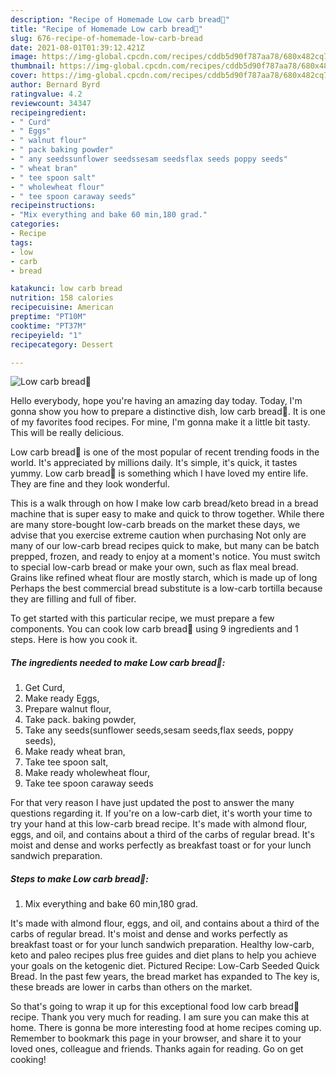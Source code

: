 ```yaml
---
description: "Recipe of Homemade Low carb bread🍞"
title: "Recipe of Homemade Low carb bread🍞"
slug: 676-recipe-of-homemade-low-carb-bread
date: 2021-08-01T01:39:12.421Z
image: https://img-global.cpcdn.com/recipes/cddb5d90f787aa78/680x482cq70/low-carb-bread-recipe-main-photo.jpg
thumbnail: https://img-global.cpcdn.com/recipes/cddb5d90f787aa78/680x482cq70/low-carb-bread-recipe-main-photo.jpg
cover: https://img-global.cpcdn.com/recipes/cddb5d90f787aa78/680x482cq70/low-carb-bread-recipe-main-photo.jpg
author: Bernard Byrd
ratingvalue: 4.2
reviewcount: 34347
recipeingredient:
- " Curd"
- " Eggs"
- " walnut flour"
- " pack baking powder"
- " any seedssunflower seedssesam seedsflax seeds poppy seeds"
- " wheat bran"
- " tee spoon salt"
- " wholewheat flour"
- " tee spoon caraway seeds"
recipeinstructions:
- "Mix everything and bake 60 min,180 grad."
categories:
- Recipe
tags:
- low
- carb
- bread

katakunci: low carb bread 
nutrition: 158 calories
recipecuisine: American
preptime: "PT10M"
cooktime: "PT37M"
recipeyield: "1"
recipecategory: Dessert

---
```



![Low carb bread🍞](https://img-global.cpcdn.com/recipes/cddb5d90f787aa78/680x482cq70/low-carb-bread-recipe-main-photo.jpg)

Hello everybody, hope you're having an amazing day today. Today, I'm gonna show you how to prepare a distinctive dish, low carb bread🍞. It is one of my favorites food recipes. For mine, I'm gonna make it a little bit tasty. This will be really delicious.

Low carb bread🍞 is one of the most popular of recent trending foods in the world. It's appreciated by millions daily. It's simple, it's quick, it tastes yummy. Low carb bread🍞 is something which I have loved my entire life. They are fine and they look wonderful.

This is a walk through on how I make low carb bread/keto bread in a bread machine that is super easy to make and quick to throw together. While there are many store-bought low-carb breads on the market these days, we advise that you exercise extreme caution when purchasing Not only are many of our low-carb bread recipes quick to make, but many can be batch prepped, frozen, and ready to enjoy at a moment&#39;s notice. You must switch to special low-carb bread or make your own, such as flax meal bread. Grains like refined wheat flour are mostly starch, which is made up of long Perhaps the best commercial bread substitute is a low-carb tortilla because they are filling and full of fiber.


To get started with this particular recipe, we must prepare a few components. You can cook low carb bread🍞 using 9 ingredients and 1 steps. Here is how you cook it.

<!--inarticleads1-->

##### The ingredients needed to make Low carb bread🍞:

1. Get  Curd,
1. Make ready  Eggs,
1. Prepare  walnut flour,
1. Take  pack. baking powder,
1. Take  any seeds(sunflower seeds,sesam seeds,flax seeds, poppy seeds),
1. Make ready  wheat bran,
1. Take  tee spoon salt,
1. Make ready  wholewheat flour,
1. Take  tee spoon caraway seeds


For that very reason I have just updated the post to answer the many questions regarding it. If you&#39;re on a low-carb diet, it&#39;s worth your time to try your hand at this low-carb bread recipe. It&#39;s made with almond flour, eggs, and oil, and contains about a third of the carbs of regular bread. It&#39;s moist and dense and works perfectly as breakfast toast or for your lunch sandwich preparation. 

<!--inarticleads2-->

##### Steps to make Low carb bread🍞:

1. Mix everything and bake 60 min,180 grad.


It&#39;s made with almond flour, eggs, and oil, and contains about a third of the carbs of regular bread. It&#39;s moist and dense and works perfectly as breakfast toast or for your lunch sandwich preparation. Healthy low-carb, keto and paleo recipes plus free guides and diet plans to help you achieve your goals on the ketogenic diet. Pictured Recipe: Low-Carb Seeded Quick Bread. In the past few years, the bread market has expanded to The key is, these breads are lower in carbs than others on the market. 

So that's going to wrap it up for this exceptional food low carb bread🍞 recipe. Thank you very much for reading. I am sure you can make this at home. There is gonna be more interesting food at home recipes coming up. Remember to bookmark this page in your browser, and share it to your loved ones, colleague and friends. Thanks again for reading. Go on get cooking!
